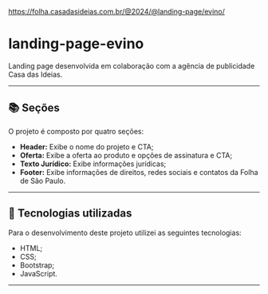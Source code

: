 <div align="center">
            <img align-"right" src="https://github.com/user-attachments/assets/590ed6cc-67d1-4d5f-a40d-7f5a2481f3eb" alt="" srcset="" widht:700>
</div>

<div align="center">
            <img align-"right" src="https://github.com/user-attachments/assets/7b7b7d5f-bf82-44a7-b71a-f64710207556" alt="" srcset="" widht:800>
</div>

<div align="center">
            <img align-"right" src="https://github.com/user-attachments/assets/1618dce6-5415-4f8a-87a9-06f334ef3b98" alt="" srcset="" widht:700>
</div>

<div align="center">
            <img align-"right" src="https://github.com/user-attachments/assets/7b04d990-5ea6-4958-9771-2a6c51c9d7fd" alt="" srcset="" widht:800>
</div>

https://folha.casadasideias.com.br/@2024/@landing-page/evino/

# landing-page-evino
Landing page desenvolvida em colaboração com a agência de publicidade Casa das Ideias. 

---

## 📚 Seções

O projeto é composto por quatro seções:

- **Header:** Exibe o nome do projeto e CTA;
- **Oferta:** Exibe a oferta ao produto e opções de assinatura e CTA;
- **Texto Jurídico:** Exibe informações jurídicas;
- **Footer:** Exibe informações de direitos, redes sociais e contatos da Folha de São Paulo.
  
---

## 💼 Tecnologias utilizadas

Para o desenvolvimento deste projeto utilizei as seguintes tecnologias:

- HTML;
- CSS;
- Bootstrap;
- JavaScript.

---
